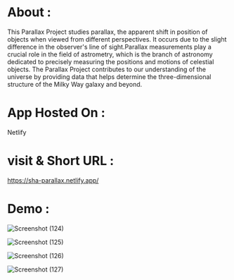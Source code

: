 # About : 
This Parallax Project studies parallax, the apparent shift in position of objects when viewed from different perspectives. It occurs due to the slight difference in the observer's line of sight.Parallax measurements play a crucial role in the field of astrometry, which is the branch of astronomy dedicated to precisely measuring the positions and motions of celestial objects. The Parallax Project contributes to our understanding of the universe by providing data that helps determine the three-dimensional structure of the Milky Way galaxy and beyond.

# App Hosted On :
Netlify

# visit & Short URL :
https://sha-parallax.netlify.app/

# Demo :
![Screenshot (124)](https://user-images.githubusercontent.com/86542840/236593912-0333cac0-27cf-4dbe-9cf6-6e269b4acc98.png)

![Screenshot (125)](https://user-images.githubusercontent.com/86542840/236593918-a3497465-bcd8-4149-99ec-45b03aa409cf.png)

![Screenshot (126)](https://user-images.githubusercontent.com/86542840/236593923-6dc2ee8a-84ae-4409-8196-06619a7ffe97.png)

![Screenshot (127)](https://user-images.githubusercontent.com/86542840/236593927-7f7b1b7a-d16a-4bc4-81a4-e42b2256d642.png)

